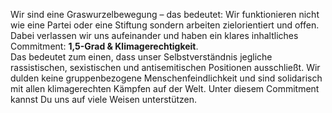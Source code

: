 Wir sind eine Graswurzelbewegung – das bedeutet: Wir funktionieren nicht wie eine Partei oder eine Stiftung sondern arbeiten zielorientiert und offen. Dabei verlassen wir uns aufeinander und haben ein klares inhaltliches Commitment: **1,5-Grad & Klimagerechtigkeit**.
<br>
Das bedeutet zum einen, dass unser Selbstverständnis jegliche rassistischen, sexistischen und antisemitischen Positionen ausschließt. Wir dulden keine gruppenbezogene Menschenfeindlichkeit und sind solidarisch mit allen klimagerechten Kämpfen auf der Welt. Unter diesem Commitment kannst Du uns auf viele Weisen unterstützen.
